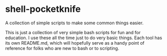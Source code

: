 # shell-pocketknife
A collection of simple scripts to make some common things easier.

This is just a collection of very simple bash scripts for fun and for education. I use these all the time just to do very basic things.
Each tool has its own README.md, which will hopefully serve as a handy point of reference for folks who are new to bash or to scripting.
